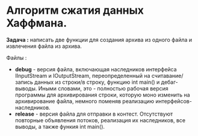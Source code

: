 # Алгоритм сжатия данных Хаффмана.
**Задача :** написать две функции для создания архива из одного файла и извлечения файла из архива.

Файлы : 
- **debug** - версия файла, включающая наследников интерфейса IInputStream и IOutputStream, переопределенный на считавание/запись данных из строки/в строку, функцию int main() и дебаг-выводы. Иными словами, это - полностью рабочая версия программы для архивирования строки, которую моно изменить на архивирование файла, немного поменяв реализацию интерфейсов-наследников.
- **release** - версия файла для отправки в контест. Отсутствуют повторные объявления потоков, реализация их наследников, все выводы, а также функия int main(). 
